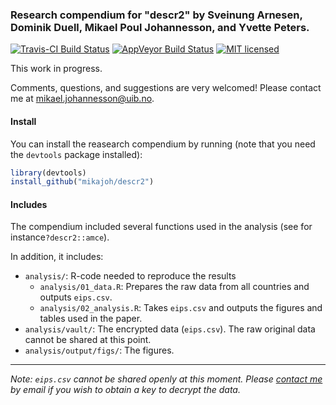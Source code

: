 ### Research compendium for "descr2" by Sveinung Arnesen, Dominik Duell, Mikael Poul Johannesson, and Yvette Peters.

[![Travis-CI Build Status](https://travis-ci.org/mikajoh/descr2.svg?branch=master)](https://travis-ci.org/mikajoh/descr2)
[![AppVeyor Build Status](https://ci.appveyor.com/api/projects/status/github/mikajoh/descr2?branch=master&svg=true)](https://ci.appveyor.com/project/mikajoh/descr2)
[![MIT licensed](https://img.shields.io/badge/license-MIT-blue.svg)](https://raw.githubusercontent.com/mikajoh/descr2/master/LICENSE)

This work in progress.

Comments, questions, and suggestions are very welcomed! Please contact me at [mikael.johannesson@uib.no](mailto:mikael.johannesson@uib.no).

#### Install

You can install the reasearch compendium by running (note that you need the `devtools` package installed):

```r
library(devtools)
install_github("mikajoh/descr2")
```

#### Includes

The compendium included several functions used in the analysis (see for instance`?descr2::amce`).

In addition, it includes:

- `analysis/`: R-code needed to reproduce the results
  -  `analysis/01_data.R`: Prepares the raw data from all countries and outputs `eips.csv`.
  -  `analysis/02_analysis.R`: Takes `eips.csv` and outputs the figures and tables used in the paper.
- `analysis/vault/`: The encrypted data (`eips.csv`). The raw original data cannot be shared at this point.
- `analysis/output/figs/`: The figures. 

----

*Note: `eips.csv` cannot be shared openly at this moment. Please [contact me](emailto:mikael.johannesson@uib.no) by email if you wish to obtain a key to decrypt the data.*
